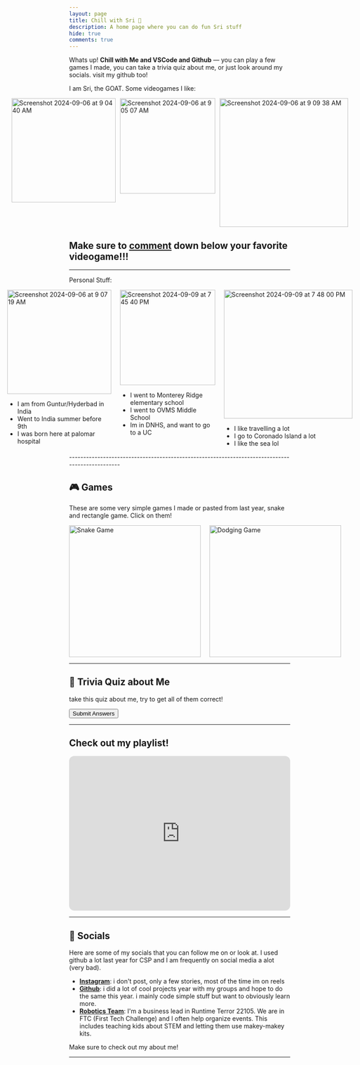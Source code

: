 ```yaml
---
layout: page
title: Chill with Sri 🌴
description: A home page where you can do fun Sri stuff
hide: true
comments: true
---
```


Whats up! **Chill with Me and VSCode and Github** — you can play a few games I made, you can take a trivia quiz about me, or just look around my socials. visit my github too!

I am Sri, the GOAT. Some videogames I like: 

<div style="display: flex; gap: 10px; justify-content: center;">
  <img width="237" alt="Screenshot 2024-09-06 at 9 04 40 AM" src="https://github.com/user-attachments/assets/bb21b7e8-cb73-4f13-815c-c25e6fd08cfa">
  <img width="217" alt="Screenshot 2024-09-06 at 9 05 07 AM" src="https://github.com/user-attachments/assets/d04a4705-62f5-400d-acc5-507ce44a9b22">
  <img width="293" alt="Screenshot 2024-09-06 at 9 09 38 AM" src="https://github.com/user-attachments/assets/7d003a98-a1cb-450b-a34e-00aa472e43d7">
</div>

## Make sure to [comment](https://sris126.github.io/Sri_2025/devops/tools/home) down below your favorite videogame!!!



------------------------------------------------------------------------------------------------

Personal Stuff: 

<div style="display: flex; gap: 20px; justify-content: center;">
  <div>
    <img width="237" alt="Screenshot 2024-09-06 at 9 07 19 AM" src="https://github.com/user-attachments/assets/67523441-fb70-4d84-8e68-86d34c48dcfe">
    <ul>
      <li>I am from Guntur/Hyderbad in India</li>
      <li>Went to India summer before 9th</li>
      <li>I was born here at palomar hospital</li>
    </ul>
  </div>
  <div>
    <img width="217" alt="Screenshot 2024-09-09 at 7 45 40 PM" src="https://github.com/user-attachments/assets/6b5b5d9d-9a3d-4a6a-9880-bfcb71e85591">
    <ul>
      <li>I went to Monterey Ridge elementary school</li>
      <li>I went to OVMS Middle School</li>
      <li>Im in DNHS, and want to go to a UC</li>
    </ul>
  </div>
  <div>
    <img width="293" alt="Screenshot 2024-09-09 at 7 48 00 PM" src="https://github.com/user-attachments/assets/8545faed-bbaf-4444-93fc-01ab0a21ce7a">
    <ul>
      <li>I like travelling a lot</li>
      <li>I go to Coronado Island a lot </li>
      <li>I like the sea lol</li>
    </ul>
  </div>
</div>
------------------------------------------------------------------------------------------------

## 🎮 Games

These are some very simple games I made or pasted from last year, snake and rectangle game. Click on them!

<div style="display: flex; gap: 20px;">
  <a href="https://sris126.github.io/student//2023/08/30/SnakeWeek2.html">
    <img src="https://github.com/user-attachments/assets/070c243f-b90e-4f04-99f5-1f23f13ce820" alt="Snake Game" style="width: 300px; height: 300px; object-fit: cover;">
  </a>

  <a href="https://sris126.github.io/student//2023/08/31/RectangleGame.html">
    <img src="https://github.com/user-attachments/assets/308d920c-a0c5-461a-aca1-2fb48189c930" alt="Dodging Game" style="width: 300px; height: auto; object-fit: cover;">
  </a>
</div>

------------------------------------------------------------------------------------------------

## 🌟 Trivia Quiz about Me

take this quiz about me, try to get all of them correct!
<form id="triviaForm">
  <div id="quiz-container"></div>
  <button type="button" onclick="checkAnswers()">Submit Answers</button>
</form>

<div id="result"></div>

<script>
const questions = [
  {
    question: "What is my favorite color?",
    choices: ["Blue", "Red", "Green", "Purple"],
    answer: "Red"
  },
  {
    question: "What is my favorite hobby?",
    choices: ["Playing games", "Reading", "Cooking", "Traveling"],
    answer: "Playing games"
  },
  {
    question: "Which social media do I use the most?",
    choices: ["Instagram", "Twitter", "Facebook", "Snapchat"],
    answer: "Instagram"
  }
];

function displayQuiz() {
  const quizContainer = document.getElementById('quiz-container');
  for (let i = 0; i < questions.length; i++) {
    const questionElement = document.createElement('div');
    questionElement.innerHTML = `<p>${questions[i].question}</p>`;
    
    for (let j = 0; j < questions[i].choices.length; j++) {
      questionElement.innerHTML += `
        <label>
          <input type="radio" name="question${i}" value="${questions[i].choices[j]}">
          ${questions[i].choices[j]}
        </label><br>
      `;
    }
    quizContainer.appendChild(questionElement);
  }
}

function checkAnswers() {
  let score = 0;
  for (let i = 0; i < questions.length; i++) {
    const selectedAnswer = document.querySelector(`input[name="question${i}"]:checked`);
    if (selectedAnswer && selectedAnswer.value === questions[i].answer) {
      score++;
    }
  }
  document.getElementById('result').innerText = `You got ${score} out of ${questions.length} correct!`;
}

displayQuiz();
</script>



---

## Check out my playlist!

<iframe style="border-radius:12px" src="https://open.spotify.com/embed/playlist/5mW0jgyburuwiKlgIbGrEN?utm_source=generator" width="100%" height="352" frameBorder="0" allowfullscreen="" allow="autoplay; clipboard-write; encrypted-media; fullscreen; picture-in-picture" loading="lazy"></iframe>

------------------------------------------------------------------------------------------------


## 📢 Socials

Here are some of my socials that you can follow me on or look at. I used github a lot last year for CSP and I am frequently on social media a alot (very bad). 

- **[Instagram](https://www.instagram.com/sri__s126/?next=%2Fftc_runtimeterror%2F&hl=en)**: i don't post, only a few stories, most of the time im on reels
- **[Github](https://github.com/SriS126)**: i did a lot of cool projects year with my groups and hope to do the same this year. i mainly code simple stuff but want to obviously learn more. 
- **[Robotics Team](https://linktr.ee/ftcruntimeterror)**: I'm a business lead in Runtime Terror 22105. We are in FTC (First Tech Challenge) and I often help organize events. This includes teaching kids about STEM and letting them use makey-makey kits.

Make sure to check out my about me!



---